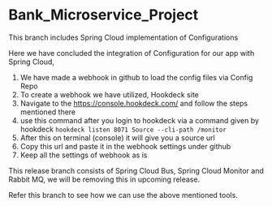 # Bank_Microservice_Project

This branch includes Spring Cloud implementation of Configurations

Here we have concluded the integration of Configuration for our app with Spring Cloud,
  1. We have made a webhook in github to load the config files via Config Repo
  2. To create a webhook we have utilized, Hookdeck site
  3. Navigate to the https://console.hookdeck.com/ and follow the steps mentioned there
  4. use this command after you login to hookdeck via a command given by hookdeck `hookdeck listen 8071 Source --cli-path /monitor`
  5. After this on terminal (console) it will give you a source url
  6. Copy this url and paste it in the webhook settings under github
  7. Keep all the settings of webhook as is

This release branch consists of Spring Cloud Bus, Spring Cloud Monitor and Rabbit MQ, we will be removing this in upcoming release.

Refer this branch to see how we can use the above mentioned tools.
